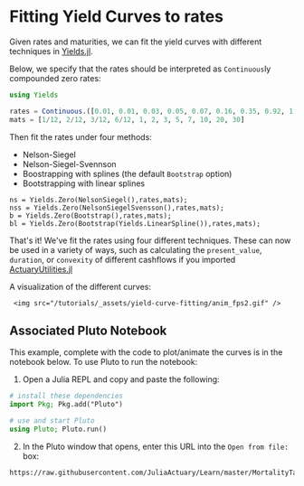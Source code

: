 # Fitting Yield Curves to rates

Given rates and maturities, we can fit the yield curves with different techniques in [Yields.jl](https://juliaactuary.org/packages/#yieldsjl).

Below, we specify that the rates should be interpreted as `Continuous`ly compounded zero rates:

```julia
using Yields

rates = Continuous.([0.01, 0.01, 0.03, 0.05, 0.07, 0.16, 0.35, 0.92, 1.40, 1.74, 2.31, 2.41] ./ 100)
mats = [1/12, 2/12, 3/12, 6/12, 1, 2, 3, 5, 7, 10, 20, 30]
```

Then fit the rates under four methods:

- Nelson-Siegel
- Nelson-Siegel-Svennson
- Boostrapping with splines (the default `Bootstrap` option)
- Bootstrapping with linear splines

```
ns = Yields.Zero(NelsonSiegel(),rates,mats);
nss = Yields.Zero(NelsonSiegelSvensson(),rates,mats);
b = Yields.Zero(Bootstrap(),rates,mats);
bl = Yields.Zero(Bootstrap(Yields.LinearSpline()),rates,mats);
```

That's it! We've fit the rates using four different techniques. These can now be used in a variety of ways, such as calculating the `present_value`, `duration`, or `convexity` of different cashflows if you imported [ActuaryUtilities.jl](https://github.com/JuliaActuary/ActuaryUtilities.jl)

A visualization of the different curves:


~~~
 <img src="/tutorials/_assets/yield-curve-fitting/anim_fps2.gif" />
~~~

## Associated Pluto Notebook

This example, complete with the code to plot/animate the curves is in the notebook below. To use Pluto to run the notebook:

1. Open a Julia REPL and copy and paste the following:

```julia
# install these dependencies
import Pkg; Pkg.add("Pluto") 

# use and start Pluto
using Pluto; Pluto.run()
```


2. In the Pluto window that opens, enter this URL into the `Open from file:` box:

```
https://raw.githubusercontent.com/JuliaActuary/Learn/master/MortalityTableComparison.jl
```
